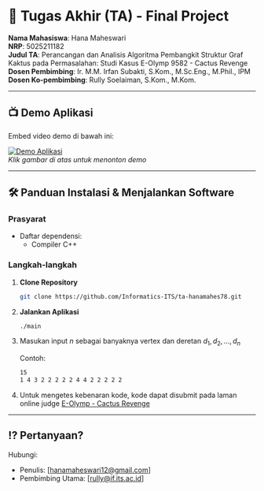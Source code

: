 # 🏁 Tugas Akhir (TA) - Final Project

**Nama Mahasiswa**: Hana Maheswari  
**NRP**: 5025211182  
**Judul TA**: Perancangan dan Analisis Algoritma Pembangkit Struktur Graf Kaktus pada Permasalahan: Studi Kasus E-Olymp 9582 - Cactus Revenge  
**Dosen Pembimbing**: Ir. M.M. Irfan Subakti, S.Kom., M.Sc.Eng., M.Phil., IPM  
**Dosen Ko-pembimbing**: Rully Soelaiman, S.Kom., M.Kom.

---

## 📺 Demo Aplikasi  
Embed video demo di bawah ini:  

[![Demo Aplikasi](https://img.youtube.com/vi/1A3UeJcGcdU/0.jpg)](https://youtu.be/1A3UeJcGcdU)  
*Klik gambar di atas untuk menonton demo*

---

## 🛠 Panduan Instalasi & Menjalankan Software  

### Prasyarat  
- Daftar dependensi:
  - Compiler C++

### Langkah-langkah  
1. **Clone Repository**  
   ```bash
   git clone https://github.com/Informatics-ITS/ta-hanamahes78.git
   ```
2. **Jalankan Aplikasi**
   ```bash
   ./main
   ```
3. Masukan input $n$ sebagai banyaknya vertex dan deretan $d_1, d_2, ..., d_n$
   
   Contoh:
   ```bash
   15
   1 4 3 2 2 2 2 2 4 4 2 2 2 2 2
   ```
4. Untuk mengetes kebenaran kode, kode dapat disubmit pada laman online judge [E-Olymp - Cactus Revenge](https://basecamp.eolymp.com/en/problems/9582)

---

## ⁉️ Pertanyaan?

Hubungi:
- Penulis: [hanamaheswari12@gmail.com]
- Pembimbing Utama: [rully@if.its.ac.id]
